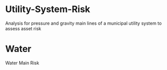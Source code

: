 # Utility-System-Risk
Analysis for pressure and gravity main lines of a municipal utility system to assess asset risk

# Water
Water Main Risk
